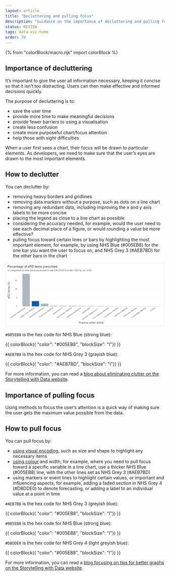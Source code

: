 ```yaml
---
layout: article
title: "Decluttering and pulling focus"
description: "Guidance on the importance of decluttering and pulling focus for data visualisation"
status: REVIEW
tags: data-viz-home
order: 70
---
```

{% from "colorBlock/macro.njk" import colorBlock %}
## Importance of decluttering  
  
It’s important to give the user all information necessary, keeping it concise so that it isn’t too distracting. Users can then make effective and informed decisions quickly.   
  
The purpose of decluttering is to:

- save the user time
- provide more time to make meaningful decisions
- provide fewer barriers to using a visualisation
- create less confusion
- create more purposeful chart/focus attention
- help those with sight difficulties  
  
When a user first sees a chart, their focus will be drawn to particular elements. As developers, we need to make sure that the user’s eyes are drawn to the most important elements. 

## How to declutter  
  
You can declutter by:

- removing heavy borders and gridlines 
- removing data markers without a purpose, such as dots on a line chart 
- removing any redundant data, including improving the x and y axis labels to be more concise 
- placing the legend as close to a line chart as possible 
- considering the accuracy needed, for example, would the user need to see each decimal place of a figure, or would rounding a value be more effective? 
- pulling focus toward certain lines or bars by highlighting the most important element, for example, by using NHS Blue (#005EB8) for the one bar you want the user to focus on, and NHS Grey 3 (#AEB7BD) for the other bars in the chart  
  
![bar chart with focus pulled to one bar with colour](blue-and-grey-eg.png)

`#005EB8` is the hex code for NHS Blue (strong blue):  

{{ colorBlock({
    "color": "#005EB8",
    "blockSize": "l"})
}}

`#AEB7BD` is the hex code for NHS Grey 3 (grayish blue):  

{{ colorBlock({
    "color": "#AEB7BD",
    "blockSize": "l"})
}}
  
For more information, you can read a [blog about eliminating clutter on the Storytelling with Data website][declutter 1].
  
## Importance of pulling focus  
  
Using methods to focus the user’s attention is a quick way of making sure the user gets the maximum value possible from the data.  
  
## How to pull focus  
  
You can pull focus by:

- [using visual encoding](../encoding/viz-encoding/), such as size and shape to highlight any necessary items
- [using colour](../colour/) and width, for example, where you need to pull focus toward a specific variable in a line chart, use a thicker NHS Blue (#005EB8) line, with the other lines set as NHS Grey 3 (#AEB7BD)
- using markers or event lines to highlight certain values, or important and influencing aspects, for example, adding a faded section in NHS Grey 4 (#D8DDE0) to denote forecasting, or adding a label to an individual value at a point in time  

`#AEB7BD` is the hex code for NHS Grey 3 (greyish blue):  

{{ colorBlock({
    "color": "#005EB8",
    "blockSize": "l"})
}}

`#005EB8` is the hex code for NHS Blue (strong blue):  

{{ colorBlock({
    "color": "#005EB8",
    "blockSize": "l"})
}}

`#D8DDE0` is the hex code for NHS Grey 4 (light greyish blue):  

{{ colorBlock({
    "color": "#005EB8",
    "blockSize": "l"})
}}
  
For more information, you can read a [blog focusing on tips for better graphs on the Storytelling with Data website][declutter 2].

[declutter 1]: https://www.storytellingwithdata.com/blog/what-clutter-can-we-eliminate
[declutter 2]: https://www.storytellingwithdata.com/blog/two-tips-for-better-graphs